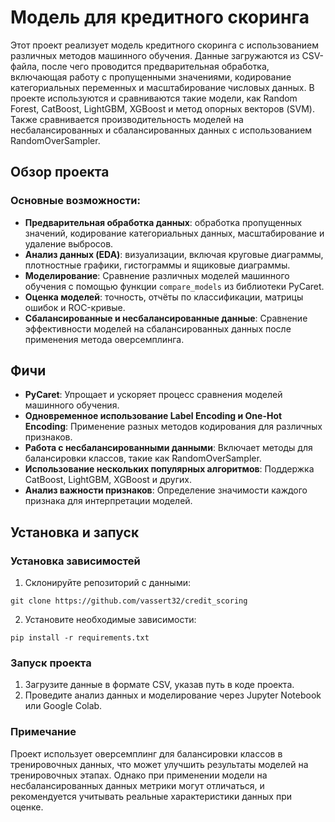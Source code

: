 # Модель для кредитного скоринга

Этот проект реализует модель кредитного скоринга с использованием различных методов машинного обучения. Данные загружаются из CSV-файла, после чего проводится предварительная обработка, включающая работу с пропущенными значениями, кодирование категориальных переменных и масштабирование числовых данных. В проекте используются и сравниваются такие модели, как Random Forest, CatBoost, LightGBM, XGBoost и метод опорных векторов (SVM). Также сравнивается производительность моделей на несбалансированных и сбалансированных данных с использованием RandomOverSampler.

## Обзор проекта

### Основные возможности:
- **Предварительная обработка данных**: обработка пропущенных значений, кодирование категориальных данных, масштабирование и удаление выбросов.
- **Анализ данных (EDA)**: визуализации, включая круговые диаграммы, плотностные графики, гистограммы и ящиковые диаграммы.
- **Моделирование**: Сравнение различных моделей машинного обучения с помощью функции `compare_models` из библиотеки PyCaret.
- **Оценка моделей**: точность, отчёты по классификации, матрицы ошибок и ROC-кривые.
- **Сбалансированные и несбалансированные данные**: Сравнение эффективности моделей на сбалансированных данных после применения метода оверсемплинга.

## Фичи
- **PyCaret**: Упрощает и ускоряет процесс сравнения моделей машинного обучения.
- **Одновременное использование Label Encoding и One-Hot Encoding**: Применение разных методов кодирования для различных признаков.
- **Работа с несбалансированными данными**: Включает методы для балансировки классов, такие как RandomOverSampler.
- **Использование нескольких популярных алгоритмов**: Поддержка CatBoost, LightGBM, XGBoost и других.
- **Анализ важности признаков**: Определение значимости каждого признака для интерпретации моделей.

## Установка и запуск

### Установка зависимостей
1. Склонируйте репозиторий с данными:
```
git clone https://github.com/vassert32/credit_scoring
```
2. Установите необходимые зависимости:
```
pip install -r requirements.txt
```

### Запуск проекта
1. Загрузите данные в формате CSV, указав путь в коде проекта.
2. Проведите анализ данных и моделирование через Jupyter Notebook или Google Colab.

### Примечание
Проект использует оверсемплинг для балансировки классов в тренировочных данных, что может улучшить результаты моделей на тренировочных этапах. Однако при применении модели на несбалансированных данных метрики могут отличаться, и рекомендуется учитывать реальные характеристики данных при оценке.
